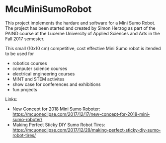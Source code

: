 # McuMiniSumoRobot
This project implements the hardare and software for a Mini Sumo Robot.
The project has been started and created by Simon Herzog as part of the PAIND course at the Lucerne University of Applied Sciences and Arts in the Fall 2017 semester.

This small (10x10 cm) competitive, cost effective Mini Sumo robot is itended to be used for
- robotics courses
- computer science courses
- electrical engineering courses
- MINT and STEM activites
- show case for conferences and exhibitions 
- fun projects

Links:
- New Concept for 2018 Mini Sumo Roboter: https://mcuoneclipse.com/2017/12/17/new-concept-for-2018-mini-sumo-roboter/
- Making Perfect Sticky DIY Sumo Robot Tires: https://mcuoneclipse.com/2017/12/28/making-perfect-sticky-diy-sumo-robot-tires/
